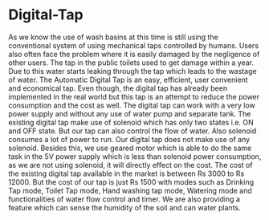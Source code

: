 # Digital-Tap
As we know the use of wash basins at this time is still using the conventional system of using mechanical taps controlled by humans. Users also often face the problem where it is easily damaged by the negligence of other users. The tap in the public toilets used to get damage within a year. Due to this water starts leaking through the tap which leads to the wastage of water. The Automatic Digital Tap is an easy, efficient, user convenient and economical tap. Even though, the digital tap has already been implemented in the real world but this tap is an attempt to reduce the power consumption and the cost as well. The digital tap can work with a very low power supply and without any use of water pump and separate tank. The existing digital tap make use of solenoid which has only two states i.e. ON and OFF state. But our tap can also control the flow of water. Also solenoid consumes a lot of power to run. Our digital tap does not make use of any solenoid. Besides this, we use geared motor which is able to do the same task in the 5V power supply which is less than solenoid power consumption, as we are not using solenoid, it will directly effect on the cost. The cost of the existing digital tap available in the market is between Rs 3000 to Rs 12000. But the cost of our tap is just Rs 1500 with modes such as Drinking Tap mode, Toilet Tap mode, Hand washing tap mode, Watering mode and functionalities of water flow control and timer. We are also providing a feature which can sense the humidity of the soil and can water plants.
